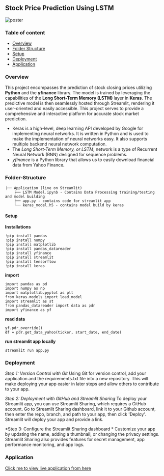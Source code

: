 ## Stock Price Prediction Using LSTM

![poster]([https://github.com/Abhishek-k-git/Movies-App/blob/main/screenshot/movies-app.png](https://github.com/Abhishek-k-git/Stock-Price-Prediction-LSTM/blob/main/image/poster.jpg))

### Table of content
* [Overview](#Overview)
* [Folder Structure](#Folder-Structure)
* [Setup](#Setup)
* [Deployment](#Deployment)
* [Application](#Application)

### Overview

This project encompasses the prediction of stock closing prices utilizing **Python** and the **yfinance** library. The model is trained by leveraging the capabilities of the **Long Short-Term Memory (LSTM)** layer in **Keras**. The predictive model is then seamlessly hosted through Streamlit, rendering it user-oriented and easily accessible. This project serves to provide a comprehensive and interactive platform for accurate stock market prediction.

- Keras is a high-level, deep learning API developed by Google for implementing neural networks. It is written in Python and is used to make the implementation of neural networks easy. It also supports multiple backend neural network computation.
- The *Long Short-Term Memory, or LSTM*, network is a type of Recurrent Neural Network (RNN) designed for sequence problems.
- *yfinance* is a Python library that allows us to easily download financial data from Yahoo Finance.

### Folder-Structure

```
├── Application (live on Streamlit)
    ├── LSTM Model.ipynb - Contains Data Processing training/testing and model building
    ├── app.py - contains code for streamlit app 
    └── keras_model.h5 - contains model build by keras
```

#### Setup

**Installations**

```
!pip install pandas
!pip install numpy
!pip install matplotlib
!pip install pandas_datareader
!pip install yfinance
!pip install streamlit
!pip install tensorflow
!pip install keras
```
**import**

```
import pandas as pd
import numpy as np
import matplotlib.pyplot as plt
from keras.models import load_model
import streamlit as st
from pandas_datareader import data as pdr
import yfinance as yf
```

**read data**
```
yf.pdr_override()
df = pdr.get_data_yahoo(ticker, start_date, end_date)
```

**run streamlit app locally**
```
streamlit run app.py
```
    
### Deployment

*Step 1: Version Control with Git*
Using Git for version control, add your application and the requirements.txt file into a new repository. This will make deploying your app easier in later steps and allow others to contribute to your app.

*Step 2: Deployment with GitHub and Streamlit Sharing*
To deploy your Streamlit app, you can use Streamlit Sharing, which requires a GitHub account. Go to Streamlit Sharing dashboard, link it to your Github account, then enter the repo, branch, and path to your app, then click 'Deploy'. Streamlit will deploy your app and provide a link.

*Step 3: Configure the Streamlit Sharing dashboard *
Customize your app by updating the name, adding a thumbnail, or changing the privacy settings. Streamlit Sharing also provides features for secret management, app performance monitoring, and app logs.

### Application

[Click me to view live application from here](https://themovies-app-tmdb.netlify.app/)
